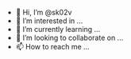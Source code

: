 - 👋 Hi, I’m @sk02v
- 👀 I’m interested in ...
- 🌱 I’m currently learning ...
- 💞️ I’m looking to collaborate on ...
- 📫 How to reach me ...

<!---
sk02v/sk02v is a ✨ special ✨ repository because its `README.md` (this file) appears on your GitHub profile.
You can click the Preview link to take a look at your changes.
--->
